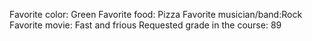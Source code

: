 Favorite color:	Green 
Favorite food: Pizza
Favorite musician/band:Rock 
Favorite movie: Fast and frious
Requested grade in the course: 89
